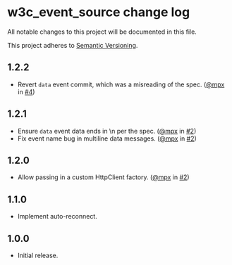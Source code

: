 # w3c_event_source change log

All notable changes to this project will be documented in this file.

This project adheres to [Semantic Versioning](http://semver.org/).

## 1.2.2
* Revert `data` event commit, which was a misreading of the spec. ([@mpx](https://github.com/mpx) in [#4](https://github.com/goto-bus-stop/dart-event-source/pull/4))

## 1.2.1
* Ensure `data` event data ends in \n per the spec. ([@mpx](https://github.com/mpx) in [#2](https://github.com/goto-bus-stop/dart-event-source/pull/3))
* Fix event name bug in multiline data messages. ([@mpx](https://github.com/mpx) in [#2](https://github.com/goto-bus-stop/dart-event-source/pull/3))

## 1.2.0
* Allow passing in a custom HttpClient factory. ([@mpx](https://github.com/mpx) in [#2](https://github.com/goto-bus-stop/dart-event-source/pull/2))

## 1.1.0
* Implement auto-reconnect.

## 1.0.0
* Initial release.
